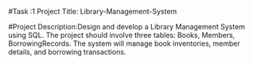 #Task :1 
Project Title: Library-Management-System


#Project Description:Design and develop a Library Management System using SQL. The project should involve three tables: Books, Members, BorrowingRecords. The system will manage book inventories, member details, and borrowing transactions.
